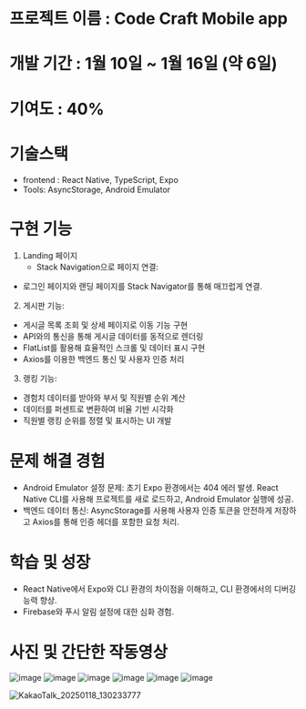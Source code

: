 # 프로젝트 이름 : Code Craft Mobile app 

# 개발 기간 : 1월 10일 ~ 1월 16일 (약 6일)
# 기여도 : 40%

# 기술스택 
- frontend : React Native, TypeScript, Expo
- Tools: AsyncStorage, Android Emulator

# 구현 기능
1. Landing 페이지
   - Stack Navigation으로 페이지 연결:
  - 로그인 페이지와 랜딩 페이지를 Stack Navigator를 통해 매끄럽게 연결.

2. 게시판 기능:
- 게시글 목록 조회 및 상세 페이지로 이동 기능 구현
- API와의 통신을 통해 게시글 데이터를 동적으로 렌더링
- FlatList를 활용해 효율적인 스크롤 및 데이터 표시 구현
- Axios를 이용한 백엔드 통신 및 사용자 인증 처리

3. 랭킹 기능:
- 경험치 데이터를 받아와 부서 및 직원별 순위 계산
- 데이터를 퍼센트로 변환하여 비율 기반 시각화
- 직원별 랭킹 순위를 정렬 및 표시하는 UI 개발

# 문제 해결 경험
- Android Emulator 설정 문제: 초기 Expo 환경에서는 404 에러 발생. React Native CLI를 사용해 프로젝트를 새로 로드하고, Android Emulator 실행에 성공.
- 백엔드 데이터 통신: AsyncStorage를 사용해 사용자 인증 토큰을 안전하게 저장하고 Axios를 통해 인증 헤더를 포함한 요청 처리.

# 학습 및 성장
- React Native에서 Expo와 CLI 환경의 차이점을 이해하고, CLI 환경에서의 디버깅 능력 향상.
- Firebase와 푸시 알림 설정에 대한 심화 경험.

# 사진 및 간단한 작동영상 
![image](https://github.com/user-attachments/assets/743fe5ac-c45c-44de-b50a-cba9693ed12a)
![image](https://github.com/user-attachments/assets/edf4aefe-d280-4a7a-9c34-7bb8e9b6cdac)
![image](https://github.com/user-attachments/assets/632baa83-b1df-408a-8068-27d486734c11)
![image](https://github.com/user-attachments/assets/97548c88-3a39-463b-a70f-38ba79befe11)
![image](https://github.com/user-attachments/assets/c0d00b48-e5b8-4647-bd60-9b5002188ee0)
![image](https://github.com/user-attachments/assets/7a753629-85d7-4345-87b7-b2ef0b2c4ea3)

![KakaoTalk_20250118_130233777](https://github.com/user-attachments/assets/7aefe58c-5b73-41ba-a364-be0f101a49a7)

